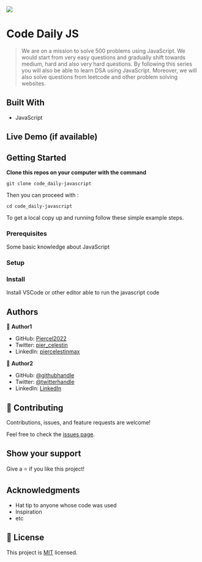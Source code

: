![](https://img.shields.io/badge/Microverse-blueviolet)

# Code Daily JS

> We are on a mission to solve 500 problems using JavaScript. We would start from very easy questions and gradually shift towards medium, hard and also very hard questions. By following this series you will also be able to learn DSA using JavaScript. Moreover, we will also solve questions from leetcode and other problem solving websites.


## Built With

- JavaScript

## Live Demo (if available)



## Getting Started

**Clone this repos on your computer with the command**
```
git clone code_daily-javascript
```
Then you can proceed with :
```
cd code_daily-javascript
```


To get a local copy up and running follow these simple example steps.

### Prerequisites
Some basic knowledge about JavaScript
### Setup

### Install
Install VSCode or other editor able to run the javascript code


## Authors

👤 **Author1**

- GitHub: [Piercel2022](https://github.com/Piercel2022)
- Twitter: [pier_celestin](https://twitter.com/pier_celestin)
- LinkedIn: [piercelestinmax](https://linkedin.com/in/piercelestinmax)

👤 **Author2**

- GitHub: [@githubhandle](https://github.com/githubhandle)
- Twitter: [@twitterhandle](https://twitter.com/twitterhandle)
- LinkedIn: [LinkedIn](https://linkedin.com/in/linkedinhandle)

## 🤝 Contributing

Contributions, issues, and feature requests are welcome!

Feel free to check the [issues page](../../issues/).

## Show your support

Give a ⭐️ if you like this project!

## Acknowledgments

- Hat tip to anyone whose code was used
- Inspiration
- etc

## 📝 License

This project is [MIT](./LICENSE) licensed.


